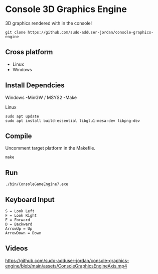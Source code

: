 # Console 3D Graphics Engine

3D graphics rendered with in the console!


```
git clone https://github.com/sudo-adduser-jordan/console-graphics-engine
```

## Cross platform
 - Linux
 - Windows

<!--
## Table of Contents

- [Install Dependices](#install-dependices)
- [Compile](#compile)
- [Run](#run)
- [Videos](#video)
-->

## Install Dependcies

Windows 
 -MinGW / MSYS2
 -Make

Linux
```
sudo apt update
sudo apt install build-essential libglu1-mesa-dev libpng-dev
```
## Compile

Uncomment target platform in the Makefile.

```
make
```

## Run

```
./bin/ConsoleGameEngine7.exe
```

## Keyboard Input

```
S = Look Left
F = Look Right
E = Forward
D = Backward
ArrowUp = Up
ArrowDown = Down
```

## Videos 

https://github.com/sudo-adduser-jordan/console-graphics-engine/blob/main/assets/ConsoleGraphicsEngineAxis.mp4









